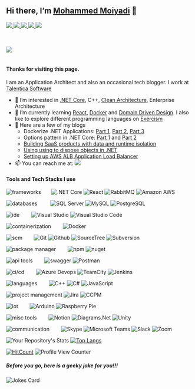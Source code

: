 ## Hi there, I’m [Mohammed Moiyadi](https://mmoiyadi.github.io/react-project) 👋

<a href="https://www.linkedin.com/in/mmoiyadi/">
<img src="https://img.shields.io/badge/LinkedIn-0A66C2?style=flat&logo=linkedin">
</a>

<a href="https://medium.com/@mohammed-moiyadi">
<img src="https://img.shields.io/badge/Medium-000000?style=flat&logo=medium">
</a>

<a href="https://exercism.org/profiles/mmoiyadi">
<img src="https://img.shields.io/badge/Exercism-009CAB?style=flat&logo=exercism&logoColor=white">
</a>

<a href="https://www.reddit.com/user/MediocreSuggestion50">
<img src="https://img.shields.io/badge/Reddit-FF4500?style=flat&logo=reddit&logoColor=white">
</a>

<a href="https://mmoiyadi.github.io/react-project">
<img src="https://img.shields.io/badge/Website-brightgreen?style=flat&logo=google-chrome&logoColor=darkgreen">
</a>

<br><br>
<a href="https://about.me/mmoiyadi">
<img src="https://img.shields.io/badge/about-me-00A98F?style=for-the-badge">
</a>
<br><br>
#### Thanks for visiting this page. 

I am an Application Architect and also an occasional tech blogger. I work at [Talentica Software](https://www.talentica.com/)
- 👀 I’m interested in [.NET Core](https://github.com/dotnet/core), C++, [Clean Architecture](https://blog.cleancoder.com/uncle-bob/2012/08/13/the-clean-architecture.html), Enterprise Architecture
- 🌱 I’m currently learning [React](https://github.com/facebook/react), [Docker](https://www.docker.com/) and [Domain Driven Design](https://martinfowler.com/tags/domain%20driven%20design.html). I also like to explore different programming languages on [Exercism](https://exercism.org/)
- 📝 Here are a few of my blogs
  - Dockerize .NET Applications: [Part 1](https://www.talentica.com/blogs/dockerize-net-applications-part1/), [Part 2](https://www.talentica.com/blogs/dockerize-net-applications-part2/), [Part 3](https://www.talentica.com/blogs/dockerize-net-applications-part3/)
  - Options pattern in .NET Core: [Part 1](https://www.talentica.com/blogs/typed-configurations-in-net-core/) and [Part 2](https://www.talentica.com/blogs/change-notifications-and-named-options-using-options-pattern-in-net-core/)
  - [Building SaaS products with data and runtime isolation](https://www.talentica.com/blogs/develop-saas-product-with-data-run-time-isolation/)
  - [Using using to dispose objects in .NET](https://medium.com/me/stats/post/c64bb62d7d8b)
  - [Setting up AWS ALB Application Load Balancer](https://dev.to/mmoiyadi/setting-up-aws-alb-application-load-balancer-for-a-web-application-api-1p92)
- 📫 You can reach me at: [<img src="https://img.shields.io/badge/-mohammed.moiyadi@gmail.com-EA4335?logo=gmail&style=social">](mailto:mohammed.moiyadi@gmail.com)

#### Tools and Tech Stacks I use
![frameworks](https://img.shields.io/badge/frameworks%20&%20libraries-grey)&nbsp;&nbsp;&nbsp;&nbsp;&nbsp;&nbsp;   ![.NET Core](https://img.shields.io/badge/-.NET%20Core-512BD4?logo=dotnet&style=for-the-badge) ![React](https://img.shields.io/badge/-React-61DAFB?logo=react&style=for-the-badge&logoColor=white) ![RabbitMQ](https://img.shields.io/badge/-RabbitMQ-FF6600?style=for-the-badge&logo=RabbitMQ&logoColor=white) ![Amazon AWS](https://img.shields.io/badge/-Amazon%20AWS-232F3E?style=for-the-badge&logo=Amazon%20AWS)

![databases](https://img.shields.io/badge/databases-grey)&nbsp;&nbsp;&nbsp;&nbsp;&nbsp;&nbsp;&nbsp;&nbsp;   ![SQL Server](https://img.shields.io/badge/-SQL%20Server-CC2927?logo=Microsoft%20SQL%20Server&style=for-the-badge) ![MySQL](https://img.shields.io/badge/-mysql-4479A1?logo=mysql&style=for-the-badge&logoColor=white) ![PostgreSQL](https://img.shields.io/badge/postgresql-4169E1?style=for-the-badge&logo=postgresql&logoColor=white)

![ide](https://img.shields.io/badge/ide-grey) &nbsp;&nbsp;&nbsp;&nbsp;&nbsp;&nbsp;   ![Visual Studio](https://img.shields.io/badge/-Visual%20Studio-5C2D91?logo=Visual%20Studio&style=for-the-badge) ![Visual Studio Code](https://img.shields.io/badge/-Visual%20Studio%20Code-007ACC?style=for-the-badge&logo=Visual%20Studio%20Code)

![containerization](https://img.shields.io/badge/containerization-grey)  &nbsp;&nbsp;&nbsp;&nbsp;&nbsp;&nbsp;  ![Docker](https://img.shields.io/badge/-docker-2496ED?logo=docker&style=for-the-badge&logoColor=white)

![scm](https://img.shields.io/badge/scm-grey)  &nbsp;&nbsp;&nbsp;&nbsp;&nbsp;&nbsp;   ![Git](https://img.shields.io/badge/-Git-F05032?logo=Git&style=for-the-badge&logoColor=white) ![Github](https://img.shields.io/badge/-Github-181717?logo=Github&style=for-the-badge) ![SourceTree](https://img.shields.io/badge/-Sourcetree-0052CC?style=for-the-badge&logo=Sourcetree) ![Subversion](https://img.shields.io/badge/-Subversion-809CC9?logo=subversion&style=for-the-badge&logoColor=white)

![package manager](https://img.shields.io/badge/package%20manager-grey)   &nbsp;&nbsp;&nbsp;&nbsp;&nbsp;&nbsp; ![npm](https://img.shields.io/badge/-npm-CB3837?logo=npm&style=for-the-badge) ![nuget](https://img.shields.io/badge/-nuget-004880?logo=nuget&style=for-the-badge)

![api tools](https://img.shields.io/badge/api%20tools-grey) &nbsp;&nbsp;&nbsp;&nbsp;&nbsp;&nbsp;   ![swagger](https://img.shields.io/badge/Swagger-85EA2D?style=for-the-badge&logo=swagger&logoColor=black) ![Postman](https://img.shields.io/badge/Postman-FF6C37?style=for-the-badge&logo=postman&logoColor=white)

![ci/cd](https://img.shields.io/badge/ci/cd-grey) &nbsp;&nbsp;&nbsp;&nbsp;&nbsp;&nbsp;   ![Azure Devops](https://img.shields.io/badge/-Azure%20DevOps-0078D7?style=for-the-badge&logo=Azure%20DevOps) ![TeamCity](https://img.shields.io/badge/TeamCity-000000?style=for-the-badge&logo=TeamCity) ![Jenkins](https://img.shields.io/badge/-Jenkins-D24939?logo=Jenkins&style=for-the-badge&logoColor=white)

![languages](https://img.shields.io/badge/languages-grey) &nbsp;&nbsp;&nbsp;&nbsp;&nbsp;&nbsp;  ![C++](https://img.shields.io/badge/-C++-00599C?logo=Cplusplus&style=for-the-badge) ![C#](https://img.shields.io/badge/-C%20Sharp-239120?logo=C%20Sharp&style=for-the-badge) ![JavaScript](https://img.shields.io/badge/-JavaScript-F7DF1E?logo=JavaScript&style=for-the-badge&logoColor=black)

![project management](https://img.shields.io/badge/project%20management-grey)    ![Jira](https://img.shields.io/badge/-Jira-0052CC?style=for-the-badge&logo=Jira) ![CCPM](https://img.shields.io/badge/-CCPM-CB3837?logo=ccpm&style=for-the-badge)

![iot](https://img.shields.io/badge/iot-grey)  &nbsp;&nbsp;&nbsp;&nbsp;&nbsp;&nbsp; ![Arduino](https://img.shields.io/badge/Arduino-00979D?style=for-the-badge&logo=arduino&logoColor=white)  ![Raspberry Pie](https://img.shields.io/badge/Raspberry%20Pi-A22846?style=for-the-badge&logo=Raspberry%20Pi)

![misc tools](https://img.shields.io/badge/misc%20tools-grey) &nbsp;&nbsp;&nbsp;&nbsp;&nbsp;&nbsp;   ![Notion](https://img.shields.io/badge/-Notion-000000?style=for-the-badge&logo=Notion) ![Diagrams.Net](https://img.shields.io/badge/diagrams.net-F08705?logo=diagrams.net&style=for-the-badge&logoColor=white) ![Unity](https://img.shields.io/badge/-Unity-FFFFFF?style=for-the-badge&logo=unity&logoColor=FFFFFF&color=000000)



![communication](https://img.shields.io/badge/communication-grey) &nbsp;&nbsp;&nbsp;&nbsp;&nbsp;&nbsp;   ![Skype](https://img.shields.io/badge/Skype-00AFF0?style=for-the-badge&logo=skype&logoColor=white) ![Microsoft Teams](https://img.shields.io/badge/Microsoft%20Teams-6264A7?style=for-the-badge&logo=Microsoft%20Teams&logoColor=white) ![Slack](https://img.shields.io/badge/-Slack-4A154B?logo=Slack&style=for-the-badge) ![Zoom](https://img.shields.io/badge/-zoom-2D8CFF?logo=zoom&style=for-the-badge&logoColor=white)



![Your Repository's Stats](https://github-readme-stats.vercel.app/api?username=mmoiyadi&show_icons=true) [![Top Langs](https://github-readme-stats.vercel.app/api/top-langs/?username=mmoiyadi)](https://github.com/mmoiyadi/github-readme-stats)

[![HitCount](https://hits.dwyl.com/mmoiyadi/mmoiyadi.svg?style=flat-square&show=unique)](http://hits.dwyl.com/mmoiyadi/mmoiyadi)
![Profile View Counter](https://komarev.com/ghpvc/?username=mmoiyadi)

##### Before you go, here is a geeky joke for you!!!
![Jokes Card](https://readme-jokes.vercel.app/api)






<!---
mmoiyadi/mmoiyadi is a ✨ special ✨ repository because its `README.md` (this file) appears on your GitHub profile.
You can click the Preview link to take a look at your changes.
--->
